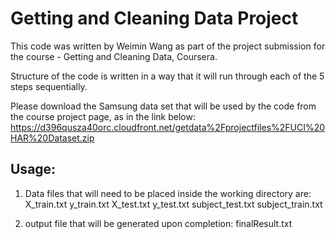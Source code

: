 Getting and Cleaning Data Project
=================================

This code was written by Weimin Wang as part of the project submission for the course - Getting and Cleaning Data, Coursera. 

Structure of the code is written in a way that it will run through each of the 5 steps sequentially.  

Please download the Samsung data set that will be used by the code from the course project page, as in the link below: 
https://d396qusza40orc.cloudfront.net/getdata%2Fprojectfiles%2FUCI%20HAR%20Dataset.zip 

Usage:
---------------
1) Data files that will need to be placed inside the working directory are: 
    X_train.txt
    y_train.txt
    X_test.txt
    y_test.txt
    subject_test.txt
    subject_train.txt
    
2) output file that will be generated upon completion: 
    finalResult.txt
    

